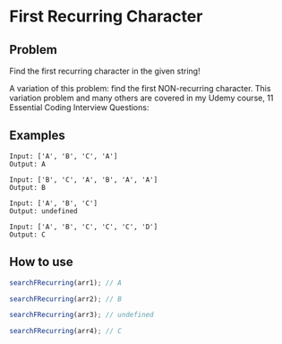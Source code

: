 # First Recurring Character

## Problem

Find the first recurring character in the given string!

A variation of this problem: find the first NON-recurring character. This variation problem and many others
are covered in my Udemy course, 11 Essential Coding Interview Questions:


## Examples

```code
Input: ['A', 'B', 'C', 'A']
Output: A

Input: ['B', 'C', 'A', 'B', 'A', 'A']
Output: B

Input: ['A', 'B', 'C']
Output: undefined

Input: ['A', 'B', 'C', 'C', 'C', 'D']
Output: C
```

## How to use

```javascript
searchFRecurring(arr1); // A

searchFRecurring(arr2); // B

searchFRecurring(arr3); // undefined

searchFRecurring(arr4); // C
```